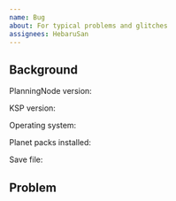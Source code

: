 ```yaml
---
name: Bug
about: For typical problems and glitches
assignees: HebaruSan
---
```


## Background

PlanningNode version:


KSP version:


Operating system:


Planet packs installed:


Save file:
<!-- Create a ZIP, then click "attach files" in the bottom of the editing box -->


## Problem
